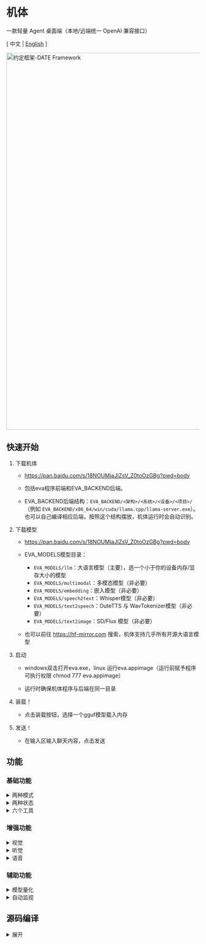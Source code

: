 # 机体

一款轻量 Agent 桌面端（本地/远端统一 OpenAI 兼容接口）

\[ 中文 | [English](README_en.md) \]

<img width="1906" height="984" alt="约定框架-DATE Framework" src="https://github.com/user-attachments/assets/20e655a2-cd60-4649-9fb2-21dced3d2664" />


## 快速开始

1. 下载机体

    - https://pan.baidu.com/s/18NOUMjaJIZsV_Z0toOzGBg?pwd=body

    - 包括eva程序前端和EVA_BACKEND后端。

    - EVA_BACKEND后端结构：`EVA_BACKEND/<架构>/<系统>/<设备>/<项目>/`（例如 `EVA_BACKEND/x86_64/win/cuda/llama.cpp/llama-server.exe`）。也可以自己编译相应后端，按照这个结构摆放，机体运行时会自动识别。

2. 下载模型

    - https://pan.baidu.com/s/18NOUMjaJIZsV_Z0toOzGBg?pwd=body

    - EVA_MODELS模型目录：
      - `EVA_MODELS/llm`：大语言模型（主要），选一个小于你的设备内存/显存大小的模型
      - `EVA_MODELS/multimodal`：多模态模型（非必要）
      - `EVA_MODELS/embedding`：嵌入模型（非必要）
      - `EVA_MODELS/speech2text`：Whisper模型（非必要）
      - `EVA_MODELS/text2speech`：OuteTTS 与 WavTokenizer模型（非必要）
      - `EVA_MODELS/text2image`：SD/Flux 模型（非必要）

    - 也可以前往 https://hf-mirror.com 搜索，机体支持几乎所有开源大语言模型

2. 启动

    - windows双击打开eva.exe，linux 运行eva.appimage（运行前赋予程序可执行权限 chmod 777 eva.appimage）

    - 运行时确保机体程序与后端在同一目录

3. 装载！

    - 点击装载按钮，选择一个gguf模型载入内存

4. 发送！

    - 在输入区输入聊天内容，点击发送

## 功能

### 基础功能

<details>

<summary> 两种模式 </summary>

1. 本地模式：选择 gguf 模型后，启动本地的 `llama-server` 程序并默认开放端口8080，也可以网页访问。

2. 链接模式：填写 `endpoint/key/model` 切换到远端模型，使用 OpenAI 兼容接口（`/v1/chat/completions`）。

</details>

<details>

<summary> 两种状态 </summary>

1. 对话状态

    - 在输入区输入聊天内容，模型进行回复

    - 可以使用挂载的工具

    - 可以按f1截图，按f2进行录音，截图和录音会发送给多模态或whisper模型进行相应处理

2. 补完状态

    - 在输出区键入任意文字，模型对其进行补完

</details>

<details>

<summary> 六个工具 </summary>

```txt
    在系统指令中附加“工具协议”，指导模型以 <tool_call>JSON</tool_call> 发起调用；
    推理结束后自动解析工具请求，执行并把结果以 "tool_response: ..." 继续发送，直至没有新请求。
```

1. 计算器

    - 模型输出计算公式给计算器工具，工具将返回计算结果

    - 例如：计算888*999 

    - 调用难度：⭐

2. 鼠标键盘

    - 模型输出行动序列来控制用户的鼠标和键盘，需要模型拥有视觉才能完成定位

    - 例如：帮我自动在冒险岛里搬砖

    - 调用难度：⭐⭐⭐⭐⭐

3. 软件工程师

    - 类似 Cline 的自动化工具执行链（execute_command/read_file/write_file/edit_file/list_files/search_content/MCP…）。

    - 例如：帮我构建一个cmake qt的初始项目

    - 调用难度：⭐⭐⭐⭐⭐

4. 知识库

    - 模型输出查询文本给知识库工具，工具将返回三条最相关的已嵌入知识

    - 要求：先在“增殖-知识库”上传文本并构建（启动嵌入服务 → /v1/embeddings 逐段入库）。

    - 例如：请问机体有哪些功能？

    - 调用难度：⭐⭐⭐

5. 文生图

    - 模型输出绘画提示词给文生图工具，工具将返回绘制好的图像

    - 要求：用户需要先在增殖窗口配置文生图的模型路径，支持sd和flux模型

    - 例如：画一个女孩

    - 调用难度：⭐⭐

6. MCP工具

    - 通过MCP服务，获取到外部丰富的工具

    - 说明：挂载工具后需要前往增殖窗口配置MCP服务

    - 调用难度：⭐⭐⭐⭐⭐

</details>

### 增强功能

<details>

<summary> 视觉 </summary>

- 介绍：在 本地模式 + 对话状态 下可以挂载视觉模型，视觉模型一般名称中带有mmproj，并且只和特定的模型相匹配。挂载成功后用户可以选择图像进行预解码，来作为模型的上文

- 激活方法：在设置中右击“挂载视觉”选择 mmproj；拖拽/右击上传/按 F1 截图后，点击“发送”进行预解码，再进行问答。

</details>

<details>

<summary> 听觉 </summary>

- 介绍：借助whisper.cpp项目将用户的声音转为文本，也可以直接传入音频转为字幕文件

- 激活方法：右击状态区打开“增殖-声转文”，选择 whisper 模型路径；回到主界面按 F2 开始/结束录音，结束后自动转写回填输入框。

</details>

<details>

<summary> 语音 </summary>

- 介绍：借助windows系统的语音功能将模型输出的文本转为语音并自动播放，或者可以自己配置outetts模型进行文转声

- 激活方法：右击状态区打开“增殖-文转声”，选择系统语音或 OuteTTS+WavTokenizer 并启动。

</details>

### 辅助功能

<details>

<summary> 模型量化 </summary>

- 可以右击状态区弹出增殖窗口，在模型量化选项卡中对未经量化的fp32、fp16、bf16的gguf模型进行量化

</details>

<details>

<summary> 自动监视 </summary>

- 本地对话状态下，挂载视觉后，可设置监视帧率；随后会自动附带最近 1 分钟的屏幕帧到下一次发送。

</details>

## 源码编译

<details>

<summary> 展开 </summary>

1. 配置环境

    - 安装编译器 windows可以用msvc或mingw，linux需要g++或clang

    - 安装Qt5.15库 https://download.qt.io/

    - 安装cmake https://cmake.org/

2. 克隆源代码

    ```bash
    git clone https://github.com/ylsdamxssjxxdd/eva.git
    ```

3. 编译
    ```bash
    cd eva
    cmake -B build -DBODY_PACK=OFF
    cmake --build build --config Release -j 8
    ```
    - BODY_PACK：是否需要打包的标志，若开启，windows下将所有组件放置在bin目录下；linux下将所有组件打包为一个AppImage文件，但是依赖linuxdeploy等工具需要自行配置

4. 后端准备

    - 从上游或第三方获取已编译的推理程序。
    - 也可以在nerv项目中获取所有三方源码自行编译 git clone https://github.com/ylsdamxssjxxdd/nerv.git
    - 按中央教条放置第三方程序：`EVA_BACKEND/<架构>/<系统>/<设备>/<项目>/`，例如：
    - `EVA_BACKEND/x86_64/win/cuda/llama.cpp/llama-server(.exe)`
    - 架构：`x86_64`、`x86_32`、`arm64`、`arm32`
    - 系统：`win`、`linux`
    - 设备：`cpu`、`cuda`、`vulkan`、`opencl`（可自定义扩展）
    - 项目：如 `llama.cpp`、`whisper.cpp`、`stable-diffusion.cpp`
    - 运行时 EVA 仅在本机同架构目录下枚举设备并查找可执行文件，并自动补全库搜索路径（Windows: PATH；Linux: LD_LIBRARY_PATH）。

5. 打包分发（解压即用）
    - 将可执行（build/bin/eva[.exe]）、同级目录 `EVA_BACKEND/`、必要 thirdparty 与资源、以及可选 `EVA_MODELS/` 一并打包；
    - 目录示例：
      - `EVA_BACKEND/<arch>/<os>/<device>/llama.cpp/llama-server(.exe)`
      - `EVA_BACKEND/<arch>/<os>/<device>/whisper.cpp/whisper-cli(.exe)`
      - `EVA_BACKEND/<arch>/<os>/<device>/llama-tts/llama-tts(.exe)`
      - `EVA_MODELS/{llm,embedding,speech2text,text2speech,text2image}/...`
    - 程序首次启动会在同级目录创建 `EVA_TEMP/`，用于保存配置、历史与中间产物。


</details>
